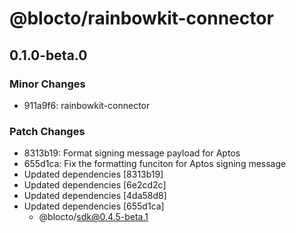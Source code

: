 # @blocto/rainbowkit-connector

## 0.1.0-beta.0

### Minor Changes

- 911a9f6: rainbowkit-connector

### Patch Changes

- 8313b19: Format signing message payload for Aptos
- 655d1ca: Fix the formatting funciton for Aptos signing message
- Updated dependencies [8313b19]
- Updated dependencies [6e2cd2c]
- Updated dependencies [4da58d8]
- Updated dependencies [655d1ca]
  - @blocto/sdk@0.4.5-beta.1
